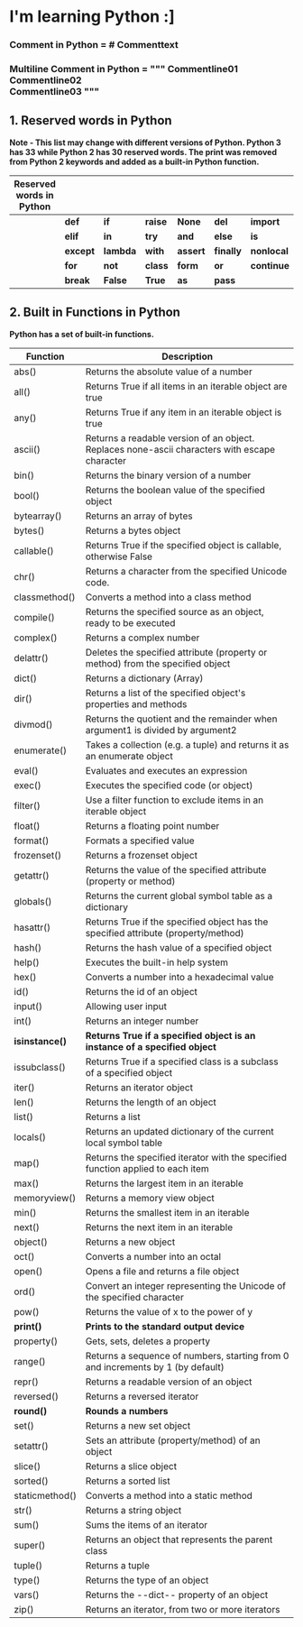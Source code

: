 # I'm learning Python :]
 
### Comment in Python = # Commenttext
### Multiline Comment in Python = """ Commentline01 <br> Commentline02 <br> Commentline03 """

## 1. Reserved words in Python <br>
**Note - This list may change with different versions of Python. Python 3 has 33 while Python 2 has 30 reserved words. The print was removed from Python 2 keywords and added as a built-in Python function.** <br>

| **Reserved words in Python** |        |        |       |        |         |          |        |
|------------------------------|--------|--------|-------|--------|---------|----------|--------|
|                              | **def**    | **if**     | **raise** | **None**   | **del**     | **import**   | **return** |
|                              | **elif**   | **in**     | **try**   | **and**    | **else**    | **is**       | **while**  |
|                              | **except** | **lambda** | **with**  | **assert** | **finally** | **nonlocal** | **yield**  |
|                              | **for**    | **not**    | **class** | **form**   | **or**      | **continue** | **global** |
|                              | **break**  |  **False** |  **True** | **as**     | **pass**    |              |            | 


## 2. Built in Functions in Python
**Python has a set of built-in functions.** <br>

| **Function**     | **Description**                                                                                |
|------------------|------------------------------------------------------------------------------------------------|
| abs()            | Returns the absolute value of a number                                                         |
| all()            | Returns True if all items in an iterable object are true                                       |
| any()            | Returns True if any item in an iterable object is true                                         |
| ascii()          | Returns a readable version of an object.  Replaces none-ascii characters with escape character |
| bin()            | Returns the binary version of a number                                                         |
| bool()           | Returns the boolean value of the specified object                                              |
| bytearray()      | Returns an array of bytes                                                                      |
| bytes()          | Returns a bytes object                                                                         |
| callable()       | Returns True if the specified object is callable, otherwise False                              |
| chr()            | Returns a character from the specified Unicode code.                                           |
| classmethod()    | Converts a method into a class method                                                          |
| compile()        | Returns the specified source as an object, ready to be executed                                |
| complex()        | Returns a complex number                                                                       |
| delattr()        | Deletes the specified attribute (property or method)  from the specified object                |
| dict()           | Returns a dictionary (Array)                                                                   |
| dir()            | Returns a list of the specified object's properties and methods                                |
| divmod()         | Returns the quotient and the remainder  when argument1 is divided by argument2                 |
| enumerate()      | Takes a collection (e.g. a tuple) and returns it as an enumerate object                        |
| eval()           | Evaluates and executes an expression                                                           |
| exec()           | Executes the specified code (or object)                                                        |
| filter()         | Use a filter function to exclude items in an iterable object                                   |
| float()          | Returns a floating point number                                                                |
| format()         | Formats a specified value                                                                      |
| frozenset()      | Returns a frozenset object                                                                     |
| getattr()        | Returns the value of the specified attribute (property or method)                              |
| globals()        | Returns the current global symbol table as a dictionary                                        |
| hasattr()        | Returns True if the specified object has the specified attribute (property/method)             |
| hash()           | Returns the hash value of a specified object                                                   |
| help()           | Executes the built-in help system                                                              |
| hex()            | Converts a number into a hexadecimal value                                                     |
| id()             | Returns the id of an object                                                                    |
| input()          | Allowing user input                                                                            |
| int()            | Returns an integer number                                                                      |
| **isinstance()** | **Returns True if a specified object is an instance of a specified object**                    |
| issubclass()     | Returns True if a specified class is a subclass of a specified object                          |
| iter()           | Returns an iterator object                                                                     |
| len()            | Returns the length of an object                                                                |
| list()           | Returns a list                                                                                 |
| locals()         | Returns an updated dictionary of the current local symbol table                                |
| map()            | Returns the specified iterator with the specified function applied to each item                |
| max()            | Returns the largest item in an iterable                                                        |
| memoryview()     | Returns a memory view object                                                                   |
| min()            | Returns the smallest item in an iterable                                                       |
| next()           | Returns the next item in an iterable                                                           |
| object()         | Returns a new object                                                                           |
| oct()            | Converts a number into an octal                                                                |
| open()           | Opens a file and returns a file object                                                         |
| ord()            | Convert an integer representing the Unicode of the specified character                         |
| pow()            | Returns the value of x to the power of y                                                       |
| **print()**      | **Prints to the standard output device**                                                       |
| property()       | Gets, sets, deletes a property                                                                 |
| range()          | Returns a sequence of numbers, starting from 0 and increments by 1 (by default)                |
| repr()           | Returns a readable version of an object                                                        |
| reversed()       | Returns a reversed iterator                                                                    |
| **round()**      | **Rounds a numbers**                                                                           |
| set()            | Returns a new set object                                                                       |
| setattr()        | Sets an attribute (property/method) of an object                                               |
| slice()          | Returns a slice object                                                                         |
| sorted()         | Returns a sorted list                                                                          |
| staticmethod()   | Converts a method into a static method                                                         |
| str()            | Returns a string object                                                                        |
| sum()            | Sums the items of an iterator                                                                  |
| super()          | Returns an object that represents the parent class                                             |
| tuple()          | Returns a tuple                                                                                |
| type()           | Returns the type of an object                                                                  |
| vars()           | Returns the --dict-- property of an object                                                     |
| zip()            | Returns an iterator, from two or more iterators                                                |


